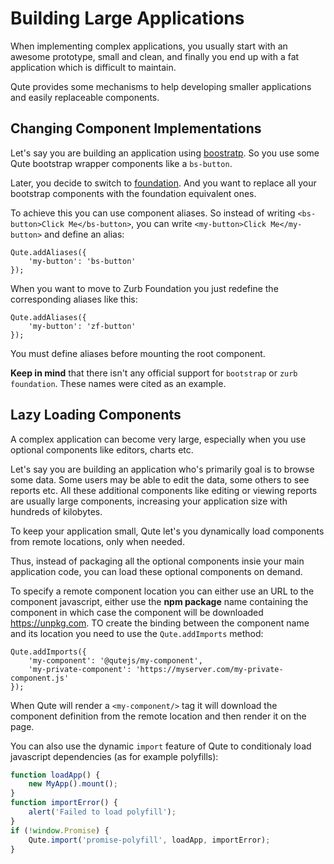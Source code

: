 # Building Large Applications

When implementing complex applications, you usually start with an awesome prototype, small and clean, and finally you end up with a fat application which is difficult to maintain.

Qute provides some mechanisms to help developing smaller applications and easily replaceable components.

## Changing Component Implementations

Let's say you are building an application using [boostratp](https://getbootstrap.com/). So you use some Qute bootstrap wrapper components like a `bs-button`.

Later, you decide to switch to [foundation](https://get.foundation/). And you want to replace all your bootstrap components with the foundation equivalent ones.

To achieve this you can use component aliases. So instead of writing `<bs-button>Click Me</bs-button>`, you can write `<my-button>Click Me</my-button>` and define an alias:

```
Qute.addAliases({
	'my-button': 'bs-button'
});
```

When you want to move to Zurb Foundation you just redefine the corresponding aliases like this:

```
Qute.addAliases({
	'my-button': 'zf-button'
});
```

You must define aliases before mounting the root component.

**Keep in mind** that there isn't any official support for `bootstrap` or `zurb foundation`. These names were cited as an example.

## Lazy Loading Components

A complex application can become very large, especially when you use optional components like editors, charts etc.

Let's say you are building an application who's primarily goal is to browse some data. Some users may be able to edit the data, some others to see reports etc. All these additional components like editing or viewing reports are usually large components, increasing your application size with hundreds of kilobytes.

To keep your application small, Qute let's you dynamically load components from remote locations, only when needed.

Thus, instead of packaging all the optional components insie your main application code, you can load these optional components on demand.

To specify a remote component location you can either use an URL to the component javascript, either use the **npm package** name containing the component in which case the component will be downloaded https://unpkg.com. TO create the binding between the component name and its location you need to use the `Qute.addImports` method:

```
Qute.addImports({
	'my-component': '@qutejs/my-component',
	'my-private-component': 'https://myserver.com/my-private-component.js'
});
```

When Qute will render a `<my-component/>` tag it will download the component definition from the remote location and then render it on the page.

You can also use the dynamic `import` feature of Qute to conditionaly load javascript dependencies (as for example polyfills):

```javascript
function loadApp() {
	new MyApp().mount();
}
function importError() {
	alert('Failed to load polyfill');
}
if (!window.Promise) {
	Qute.import('promise-polyfill', loadApp, importError);
}
```
